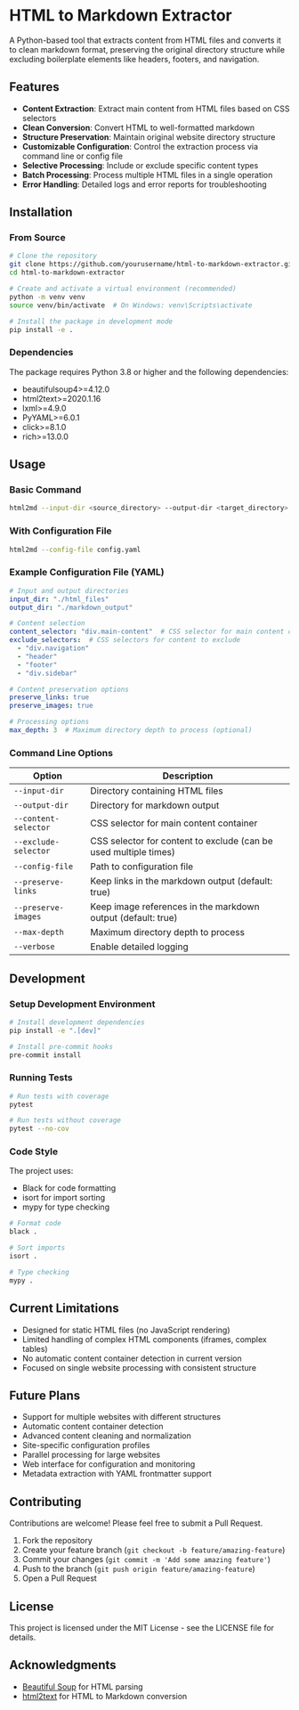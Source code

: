 # HTML to Markdown Extractor

A Python-based tool that extracts content from HTML files and converts it to clean markdown format, preserving the original directory structure while excluding boilerplate elements like headers, footers, and navigation.

## Features

- **Content Extraction**: Extract main content from HTML files based on CSS selectors
- **Clean Conversion**: Convert HTML to well-formatted markdown
- **Structure Preservation**: Maintain original website directory structure
- **Customizable Configuration**: Control the extraction process via command line or config file
- **Selective Processing**: Include or exclude specific content types
- **Batch Processing**: Process multiple HTML files in a single operation
- **Error Handling**: Detailed logs and error reports for troubleshooting

## Installation

### From Source

```bash
# Clone the repository
git clone https://github.com/yourusername/html-to-markdown-extractor.git
cd html-to-markdown-extractor

# Create and activate a virtual environment (recommended)
python -m venv venv
source venv/bin/activate  # On Windows: venv\Scripts\activate

# Install the package in development mode
pip install -e .
```

### Dependencies

The package requires Python 3.8 or higher and the following dependencies:

- beautifulsoup4>=4.12.0
- html2text>=2020.1.16
- lxml>=4.9.0
- PyYAML>=6.0.1
- click>=8.1.0
- rich>=13.0.0

## Usage

### Basic Command

```bash
html2md --input-dir <source_directory> --output-dir <target_directory> --content-selector "div.main-content"
```

### With Configuration File

```bash
html2md --config-file config.yaml
```

### Example Configuration File (YAML)

```yaml
# Input and output directories
input_dir: "./html_files"
output_dir: "./markdown_output"

# Content selection
content_selector: "div.main-content"  # CSS selector for main content container
exclude_selectors:  # CSS selectors for content to exclude
  - "div.navigation"
  - "header"
  - "footer"
  - "div.sidebar"

# Content preservation options
preserve_links: true
preserve_images: true

# Processing options
max_depth: 3  # Maximum directory depth to process (optional)
```

### Command Line Options

| Option | Description |
|--------|-------------|
| `--input-dir` | Directory containing HTML files |
| `--output-dir` | Directory for markdown output |
| `--content-selector` | CSS selector for main content container |
| `--exclude-selector` | CSS selector for content to exclude (can be used multiple times) |
| `--config-file` | Path to configuration file |
| `--preserve-links` | Keep links in the markdown output (default: true) |
| `--preserve-images` | Keep image references in the markdown output (default: true) |
| `--max-depth` | Maximum directory depth to process |
| `--verbose` | Enable detailed logging |

## Development

### Setup Development Environment

```bash
# Install development dependencies
pip install -e ".[dev]"

# Install pre-commit hooks
pre-commit install
```

### Running Tests

```bash
# Run tests with coverage
pytest

# Run tests without coverage
pytest --no-cov
```

### Code Style

The project uses:
- Black for code formatting
- isort for import sorting
- mypy for type checking

```bash
# Format code
black .

# Sort imports
isort .

# Type checking
mypy .
```

## Current Limitations

- Designed for static HTML files (no JavaScript rendering)
- Limited handling of complex HTML components (iframes, complex tables)
- No automatic content container detection in current version
- Focused on single website processing with consistent structure

## Future Plans

- Support for multiple websites with different structures
- Automatic content container detection
- Advanced content cleaning and normalization
- Site-specific configuration profiles
- Parallel processing for large websites
- Web interface for configuration and monitoring
- Metadata extraction with YAML frontmatter support

## Contributing

Contributions are welcome! Please feel free to submit a Pull Request.

1. Fork the repository
2. Create your feature branch (`git checkout -b feature/amazing-feature`)
3. Commit your changes (`git commit -m 'Add some amazing feature'`)
4. Push to the branch (`git push origin feature/amazing-feature`)
5. Open a Pull Request

## License

This project is licensed under the MIT License - see the LICENSE file for details.

## Acknowledgments

- [Beautiful Soup](https://www.crummy.com/software/BeautifulSoup/) for HTML parsing
- [html2text](https://github.com/Alir3z4/html2text) for HTML to Markdown conversion
